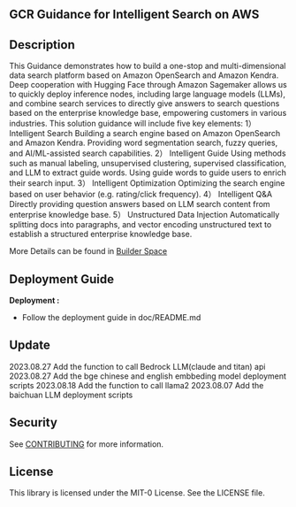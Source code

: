 ## GCR Guidance for Intelligent Search on AWS

## Description

This Guidance demonstrates how to build a one-stop and multi-dimensional data search platform based on Amazon OpenSearch and Amazon Kendra. Deep cooperation with Hugging Face through Amazon Sagemaker allows us to quickly deploy inference nodes, including large language models (LLMs), and combine search services to directly give answers to search questions based on the enterprise knowledge base, empowering customers in various industries. This solution guidance will include five key elements: 1） Intelligent Search Building a search engine based on Amazon OpenSearch and Amazon Kendra. Providing word segmentation search, fuzzy queries, and AI/ML-assisted search capabilities. 2） Intelligent Guide Using methods such as manual labeling, unsupervised clustering, supervised classification, and LLM to extract guide words. Using guide words to guide users to enrich their search input. 3） Intelligent Optimization Optimizing the search engine based on user behavior (e.g. rating/click frequency). 4） Intelligent Q&A Directly providing question answers based on LLM search content from enterprise knowledge base. 5） Unstructured Data Injection Automatically splitting docs into paragraphs, and vector encoding unstructured text to establish a structured enterprise knowledge base.

More Details can be found in [Builder Space](https://builderspace.proto.sa.aws.dev/project/13af5660-1e55-4527-b5c9-9e8ff21a5c32)

## Deployment Guide

**Deployment :** 

* Follow the deployment guide in doc/README.md 


## Update
2023.08.27 Add the function to call Bedrock LLM(claude and titan) api
2023.08.27 Add the bge chinese and english embbeding model deployment scripts
2023.08.18 Add the function to call llama2
2023.08.07 Add the baichuan LLM deployment scripts

## Security

See [CONTRIBUTING](CONTRIBUTING.md#security-issue-notifications) for more information.

## License

This library is licensed under the MIT-0 License. See the LICENSE file.

